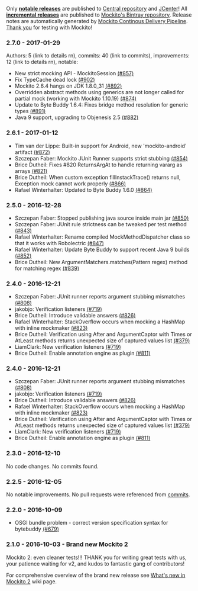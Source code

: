 Only **[notable releases](link)** are published to [Central repository](link) and [JCenter](link)!
All **[incremental releases](link)** are published to [Mockito's Bintray repository](link).
Release notes are automatically generated by [Mockito Continous Delivery Pipeline](https://github.com/mockito/mockito/wiki/Continuous-Delivery-Overview).
[Thank you](link) for testing with Mockito!

### 2.7.0 - 2017-01-29

Authors: 5 (link to details rn), commits: 40 (link to commits), improvements: 12 (link to details rn), notable:

* New strict mocking API - MockitoSession [(#857)](https://github.com/mockito/mockito/issues/857)
* Fix TypeCache dead lock [(#902)](https://github.com/mockito/mockito/pull/902)
* Mockito 2.6.4 hangs on JDK 1.8.0_31 [(#892)](https://github.com/mockito/mockito/issues/892)
* Overridden abstract methods using generics are not longer called for partial mock (working with Mockito 1.10.19) [(#874)](https://github.com/mockito/mockito/issues/874)
* Update to Byte Buddy 1.6.4: Fixes bridge method resolution for generic types [(#891)](https://github.com/mockito/mockito/pull/891)
* Java 9 support, upgrading to Objenesis 2.5 [(#882)](https://github.com/mockito/mockito/issues/882)

### 2.6.1 - 2017-01-12

* Tim van der Lippe: Built-in support for Android, new 'mockito-android' artifact [(#872)](https://github.com/mockito/mockito/pull/872)
* Szczepan Faber: Mockito JUnit Runner supports strict stubbing [(#854)](https://github.com/mockito/mockito/pull/854)
* Brice Dutheil: Fixes #820 ReturnsArgAt to handle returning vararg as arrays [(#821)](https://github.com/mockito/mockito/pull/821)
* Brice Dutheil: When custom exception fillInstackTrace() returns null, Exception mock cannot work properly [(#866)](https://github.com/mockito/mockito/issues/866)
* Rafael Winterhalter: Updated to Byte Buddy 1.6.0 [(#864)](https://github.com/mockito/mockito/pull/864)

### 2.5.0 - 2016-12-28

* Szczepan Faber: Stopped publishing java source inside main jar [(#850)](https://github.com/mockito/mockito/pull/850)
* Szczepan Faber: JUnit rule strictness can be tweaked per test method [(#843)](https://github.com/mockito/mockito/pull/843)
* Rafael Winterhalter: Rename compiled MockMethodDispatcher class so that it works with Robolectric [(#847)](https://github.com/mockito/mockito/pull/847)
* Rafael Winterhalter: Update Byte Buddy to support recent Java 9 builds [(#852)](https://github.com/mockito/mockito/pull/852)
* Brice Dutheil: New ArgumentMatchers.matches(Pattern regex) method for matching regex [(#839)](https://github.com/mockito/mockito/pull/839)

### 2.4.0 - 2016-12-21

* Szczepan Faber: JUnit runner reports argument stubbing mismatches [(#808)](https://github.com/mockito/mockito/pull/808)
* jakobjo: Verification listeners [(#719)](https://github.com/mockito/mockito/pull/719)
* Brice Dutheil: Introduce validable answers [(#826)](https://github.com/mockito/mockito/pull/826)
* Rafael Winterhalter: StackOverflow occurs when mocking a HashMap with inline mockmaker [(#823)](https://github.com/mockito/mockito/pull/823)
* Brice Dutheil: Verification using After and ArgumentCaptor with Times or AtLeast methods returns unexpected size of captured values list [(#379)](https://github.com/mockito/mockito/issues/379)
* LiamClark: New verification listeners [(#719)](https://github.com/mockito/mockito/pull/719)
* Brice Dutheil: Enable annotation engine as plugin [(#811)](https://github.com/mockito/mockito/pull/811)

### 2.4.0 - 2016-12-21

* Szczepan Faber: JUnit runner reports argument stubbing mismatches [(#808)](https://github.com/mockito/mockito/pull/808)
* jakobjo: Verification listeners [(#719)](https://github.com/mockito/mockito/pull/719)
* Brice Dutheil: Introduce validable answers [(#826)](https://github.com/mockito/mockito/pull/826)
* Rafael Winterhalter: StackOverflow occurs when mocking a HashMap with inline mockmaker [(#823)](https://github.com/mockito/mockito/pull/823)
* Brice Dutheil: Verification using After and ArgumentCaptor with Times or AtLeast methods returns unexpected size of captured values list [(#379)](https://github.com/mockito/mockito/issues/379)
* LiamClark: New verification listeners [(#719)](https://github.com/mockito/mockito/pull/719)
* Brice Dutheil: Enable annotation engine as plugin [(#811)](https://github.com/mockito/mockito/pull/811)

### 2.3.0 - 2016-12-10

No code changes. No commits found.

### 2.2.5 - 2016-12-05

No notable improvements. No pull requests were referenced from [commits]().

### 2.2.0 - 2016-10-09

* OSGI bundle problem - correct version specification syntax for bytebuddy [(#679)](https://github.com/mockito/mockito/pull/679)

### 2.1.0 - 2016-10-03 - Brand new Mockito 2

Mockito 2: even cleaner tests!!! THANK you for writing great tests with us, your patience waiting for v2, and kudos to fantastic gang of contributors!

For comprehensive overview of the brand new release see [What's new in Mockito 2](https://github.com/mockito/mockito/wiki/What%27s-new-in-Mockito-2) wiki page.